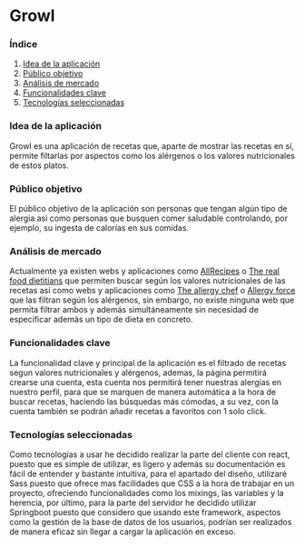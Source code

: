 # Growl

### Índice

1. [Idea de la aplicación](#idea-de-la-aplicación)
2. [Público objetivo](#público-objetivo)
3. [Análisis de mercado](#análisis-de-mercado)
4. [Funcionalidades clave](#funcionalidades-clave)
5. [Tecnologías seleccionadas](#tecnologías-seleccionadas)

### Idea de la aplicación

Growl es una aplicación de recetas que, aparte de mostrar las recetas en sí, permite filtarlas por aspectos como los 
alérgenos o los valores nutricionales de estos platos.

### Público objetivo

El público objetivo de la aplicación son personas que tengan algún tipo de alergia asi como personas que busquen comer 
saludable controlando, por ejemplo, su ingesta de calorías en sus comidas.

### Análisis de mercado

Actualmente ya existen webs y aplicaciones como [AllRecipes](https://www.allrecipes.com/) 
o [The real food dietitians](https://therealfooddietitians.com/recipe-filter/) que permiten buscar según los valores nutricionales de las recetas asi como webs y 
aplicaciones como [The allergy chef](https://raise.theallergychef.com/advanced-recipe-search/) o [Allergy force](https://www.allergyforce.com/) que las filtran según los 
alérgenos, sin embargo, no existe ninguna web que permita filtrar ambos y además simultáneamente sin necesidad de 
especificar además un tipo de dieta en concreto.

### Funcionalidades clave

La funcionalidad clave y principal de la aplicación es el filtrado de recetas segun valores nutricionales y alérgenos, 
ademas, la página permitirá crearse una cuenta, esta cuenta nos permitirá tener nuestras alergias en nuestro perfil, 
para que se marquen de manera automática a la hora de buscar recetas, haciendo las búsquedas más cómodas, a su vez, con 
la cuenta también se podrán añadir recetas a favoritos con 1 solo click.

### Tecnologías seleccionadas

Como tecnologías a usar he decidido realizar la parte del cliente con react, puesto que es simple de utilizar, 
es ligero y además su documentación es fácil de entender y bastante intuitiva, para el apartado del diseño, utilizaré 
Sass puesto que ofrece mas facilidades que CSS a la hora de trabajar en un proyecto, ofreciendo funcionalidades como los 
mixings, las variables y la herencia, por último, para la parte del servidor he decidido utilizar Springboot puesto que 
considero que usando este framework, aspectos como la gestión de la base de datos de los usuarios, podrían ser realizados
de manera eficaz sin llegar a cargar la aplicación en exceso.